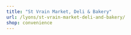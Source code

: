 ```yaml
---
title: "St Vrain Market, Deli & Bakery"
url: /lyons/st-vrain-market-deli-and-bakery/
shop: convenience
---
```

